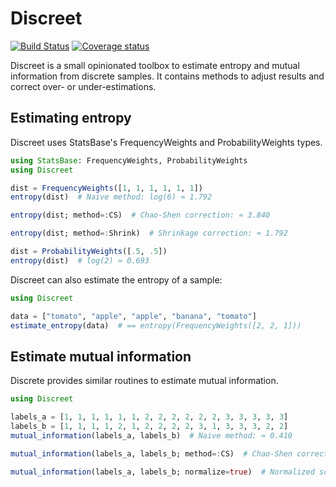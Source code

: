 # Discreet

[![Build Status](https://github.com/cynddl/Discreet.jl/actions/workflows/CI.yml/badge.svg)](https://github.com/cynddl/Discreet.jl/actions/workflows/CI.yml)
[![Coverage status](http://codecov.io/github/cynddl/Discreet.jl/coverage.svg?branch=master)](http://codecov.io/github/cynddl/Discreet.jl?branch=master)

Discreet is a small opinionated toolbox to estimate entropy and mutual information from discrete samples. It contains methods to adjust results and correct over- or under-estimations.

## Estimating entropy

Discreet uses StatsBase's FrequencyWeights and ProbabilityWeights types.

```julia
using StatsBase: FrequencyWeights, ProbabilityWeights
using Discreet

dist = FrequencyWeights([1, 1, 1, 1, 1, 1])
entropy(dist)  # Naive method: log(6) ≈ 1.792

entropy(dist; method=:CS)  # Chao-Shen correction: ≈ 3.840

entropy(dist; method=:Shrink)  # Shrinkage correction: ≈ 1.792

dist = ProbabilityWeights([.5, .5])
entropy(dist)  # log(2) ≈ 0.693
```

Discreet can also estimate the entropy of a sample:

```julia
using Discreet

data = ["tomato", "apple", "apple", "banana", "tomato"]
estimate_entropy(data)  # == entropy(FrequencyWeights([2, 2, 1]))
```

## Estimate mutual information

Discrete provides similar routines to estimate mutual information.

```julia
using Discreet

labels_a = [1, 1, 1, 1, 1, 1, 2, 2, 2, 2, 2, 2, 3, 3, 3, 3, 3]
labels_b = [1, 1, 1, 1, 2, 1, 2, 2, 2, 2, 3, 1, 3, 3, 3, 2, 2]
mutual_information(labels_a, labels_b)  # Naive method: ≈ 0.410

mutual_information(labels_a, labels_b; method=:CS)  # Chao-Shen correction: ≈ 0.148

mutual_information(labels_a, labels_b; normalize=true)  # Normalized score (between 0 and 1): ≈ 0.382
```
